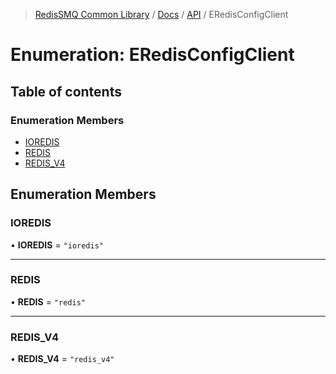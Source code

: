 >[RedisSMQ Common Library](../../../README.md) / [Docs](../../README.md) / [API](../README.md) / ERedisConfigClient

# Enumeration: ERedisConfigClient

## Table of contents

### Enumeration Members

- [IOREDIS](../enums/ERedisConfigClient.md#ioredis)
- [REDIS](../enums/ERedisConfigClient.md#redis)
- [REDIS\_V4](../enums/ERedisConfigClient.md#redis_v4)

## Enumeration Members

### IOREDIS

• **IOREDIS** = ``"ioredis"``

___

### REDIS

• **REDIS** = ``"redis"``

___

### REDIS\_V4

• **REDIS\_V4** = ``"redis_v4"``
